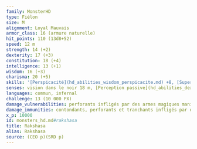 ```yaml
---
family: MonsterHD
type: Fiélon
size: M
alignment: Loyal Mauvais
armor_class: 16 (armure naturelle)
hit_points: 110 (13d8+52)
speed: 12 m
strength: 14 (+2)
dexterity: 17 (+3)
constitution: 18 (+4)
intelligence: 13 (+1)
wisdom: 16 (+3)
charisma: 20 (+5)
skills: '[Perspicacité](hd_abilities_wisdom_perspicacite.md) +8, [Supercherie](hd_abilities_charisma_supercherie.md) +10'
senses: vision dans le noir 18 m, [Perception passive](hd_abilities_dexterity_perception_passive.md) 13
languages: commun, infernal
challenge: 13 (10 000 PX)
damage_vulnerabilities: perforants infligés par des armes magiques maniées par des créatures Bonnes.
damage_immunities: contondants, perforants et tranchants infligés par des attaques non-magiques
x_p: 10000
id: monsters_hd.md#rakshasa
title: Rakshasa
alias: Rakshasa
source: (CEO p)(SRD p)
---
```


